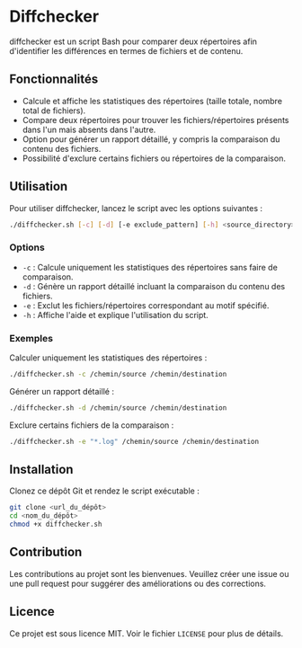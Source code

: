 
# Diffchecker

diffchecker est un script Bash pour comparer deux répertoires afin d'identifier les différences en termes de fichiers et de contenu.

## Fonctionnalités

- Calcule et affiche les statistiques des répertoires (taille totale, nombre total de fichiers).
- Compare deux répertoires pour trouver les fichiers/répertoires présents dans l'un mais absents dans l'autre.
- Option pour générer un rapport détaillé, y compris la comparaison du contenu des fichiers.
- Possibilité d'exclure certains fichiers ou répertoires de la comparaison.

## Utilisation

Pour utiliser diffchecker, lancez le script avec les options suivantes :

```bash
./diffchecker.sh [-c] [-d] [-e exclude_pattern] [-h] <source_directory> <destination_directory>
```

### Options

- `-c` : Calcule uniquement les statistiques des répertoires sans faire de comparaison.
- `-d` : Génère un rapport détaillé incluant la comparaison du contenu des fichiers.
- `-e` : Exclut les fichiers/répertoires correspondant au motif spécifié.
- `-h` : Affiche l'aide et explique l'utilisation du script.

### Exemples

Calculer uniquement les statistiques des répertoires :

```bash
./diffchecker.sh -c /chemin/source /chemin/destination
```

Générer un rapport détaillé :

```bash
./diffchecker.sh -d /chemin/source /chemin/destination
```

Exclure certains fichiers de la comparaison :

```bash
./diffchecker.sh -e "*.log" /chemin/source /chemin/destination
```

## Installation

Clonez ce dépôt Git et rendez le script exécutable :

```bash
git clone <url_du_dépôt>
cd <nom_du_dépôt>
chmod +x diffchecker.sh
```

## Contribution

Les contributions au projet sont les bienvenues. Veuillez créer une issue ou une pull request pour suggérer des améliorations ou des corrections.

## Licence

Ce projet est sous licence MIT. Voir le fichier `LICENSE` pour plus de détails.
